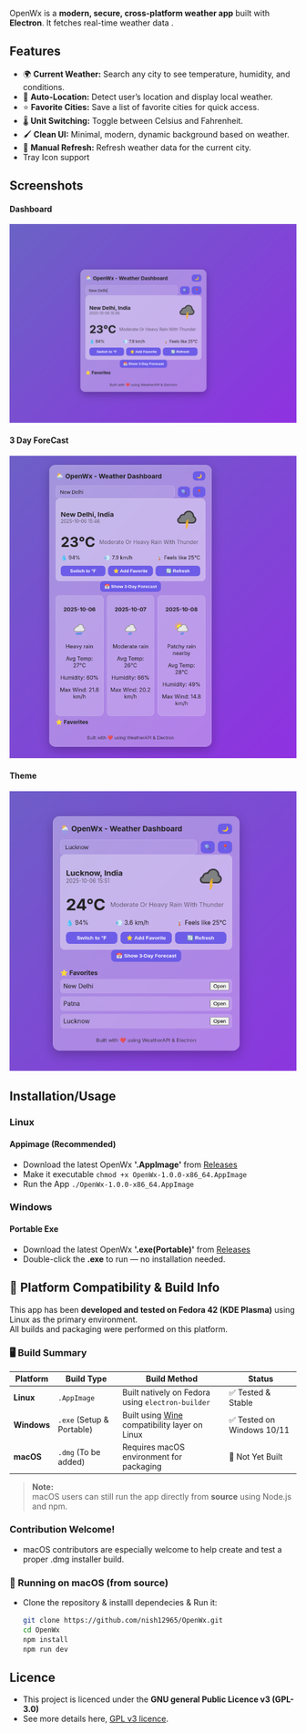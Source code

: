 

OpenWx is a **modern, secure, cross-platform weather app** built with **Electron**. 
It fetches real-time weather data .

## Features

- 🌍 **Current Weather:** Search any city to see temperature, humidity, and conditions.  
- 📍 **Auto-Location:** Detect user’s location and display local weather.  
- ⭐ **Favorite Cities:** Save a list of favorite cities for quick access.  
- 🌡️ **Unit Switching:** Toggle between Celsius and Fahrenheit.  
- 🖌️ **Clean UI:** Minimal, modern, dynamic background based on weather.  
- 🔄 **Manual Refresh:** Refresh weather data for the current city.
- Tray Icon support
  


## Screenshots



#### Dashboard
![Screenshot](./assets/OpenWx-v2.0.0_screenshot1.png)

#### 3 Day ForeCast
![ScreenShot](./assets/OpenWx-v2.0.0_screenshot2.png)

#### Theme
![Screenshot](./assets/OpenWx-v2.0.0_screenshot3.png)


## Installation/Usage

### Linux 
#### Appimage (Recommended)

- Download the latest OpenWx **'.AppImage'** from [Releases](https://github.com/nish12965/OpenWx/releases)
- Make it executable
```chmod +x OpenWx-1.0.0-x86_64.AppImage```
- Run the App
  ```./OpenWx-1.0.0-x86_64.AppImage```

### Windows

#### Portable Exe
- Download the latest OpenWx **'.exe(Portable)'** from [Releases](https://github.com/nish12965/OpenWx/releases)
- Double-click the **.exe** to run — no installation needed.

## 🧩 Platform Compatibility & Build Info

This app has been **developed and tested on Fedora 42 (KDE Plasma)** using Linux as the primary environment.  
All builds and packaging were performed on this platform.

### 🖥️ Build Summary

| Platform | Build Type | Build Method | Status |
|-----------|-------------|---------------|---------|
| **Linux** | `.AppImage` | Built natively on Fedora using `electron-builder` | ✅ Tested & Stable |
| **Windows** | `.exe` (Setup & Portable) | Built using [Wine](https://www.winehq.org/) compatibility layer on Linux | ✅ Tested on Windows 10/11 |
| **macOS** | `.dmg` (To be added) | Requires macOS environment for packaging | 🚧 Not Yet Built |

> **Note:**  
> macOS users can still run the app directly from **source** using Node.js and npm.

### Contribution Welcome!

- macOS contributors are especially welcome to help create and test a proper .dmg installer build.

### 🍎 Running on macOS (from source)

- Clone the repository & installl dependecies & Run it:
   ```bash
   git clone https://github.com/nish12965/OpenWx.git
   cd OpenWx
   npm install
   npm run dev


## Licence 
- This project is licenced under the **GNU general Public Licence v3 (GPL-3.0)**
- See more details here, [GPL v3 licence](https://www.gnu.org/licenses/gpl-3.0.en.html).




